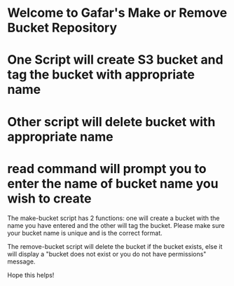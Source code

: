 # Welcome to Gafar's Make or Remove Bucket Repository

# One Script will create S3 bucket and tag the bucket with appropriate name

# Other script will delete bucket with appropriate name

# read command will prompt you to enter the name of bucket name you wish to create 

The make-bucket script has 2 functions: one will create a bucket with the name you have entered and the other will tag the bucket. Please make sure your bucket name is unique and is the correct format.

The remove-bucket script will delete the bucket if the bucket exists, else it will display a "bucket does not exist or you do not have permissions" message.

Hope this helps!
